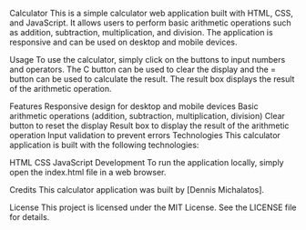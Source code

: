 Calculator
This is a simple calculator web application built with HTML, CSS, and JavaScript. It allows users to perform basic arithmetic operations such as addition, subtraction, multiplication, and division. The application is responsive and can be used on desktop and mobile devices.

Usage
To use the calculator, simply click on the buttons to input numbers and operators. The C button can be used to clear the display and the = button can be used to calculate the result. The result box displays the result of the arithmetic operation.

Features
Responsive design for desktop and mobile devices
Basic arithmetic operations (addition, subtraction, multiplication, division)
Clear button to reset the display
Result box to display the result of the arithmetic operation
Input validation to prevent errors
Technologies
This calculator application is built with the following technologies:

HTML
CSS
JavaScript
Development
To run the application locally, simply open the index.html file in a web browser.

Credits
This calculator application was built by [Dennis Michalatos].

License
This project is licensed under the MIT License. See the LICENSE file for details.

